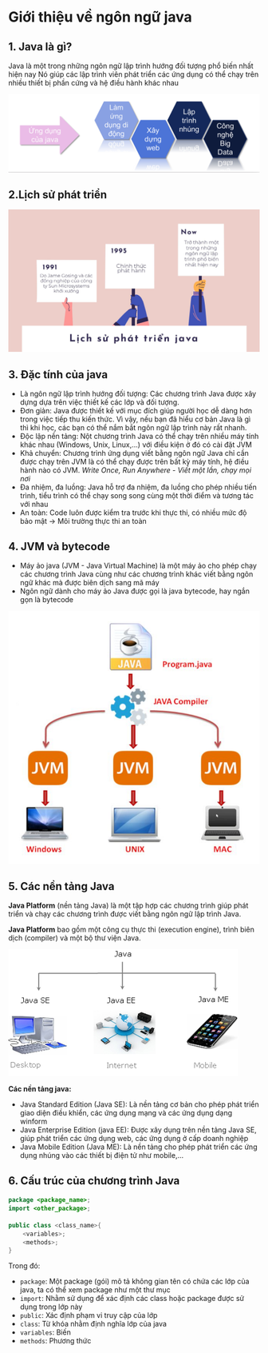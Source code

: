 # Giới thiệu về ngôn ngữ java 
## 1. Java là gì? 
Java là một trong những ngôn ngữ lập trình hướng đối tượng phổ
biến nhất hiện nay
Nó giúp các lập trình viên phát triển các ứng dụng có thể chạy trên
nhiều thiết bị phần cứng và hệ điều hành khác nhau

![image](../image/java-01.png)  

## 2.Lịch sử phát triển  

![image](../image/java-02.png)

## 3. Đặc tính của java
- Là ngôn ngữ lập trình hướng đối tượng: Các chương trình Java được xây dựng dựa trên việc thiết kế các lớp và đối tượng.  
- Đơn giản: Java được thiết kế với mục đích giúp người học dễ dàng hơn trong việc tiếp thu kiến thức. Vì vậy, nếu bạn đã hiểu cơ bản Java là gì thì khi học, các bạn có thể nắm bắt ngôn ngữ lập trình này rất nhanh.
- Độc lập nền tảng: Nột chương trình Java có thể chạy trên nhiều máy tính khác nhau (Windows, Unix, Linux,...) với điều kiện ở đó có cài đặt JVM 
- Khả chuyển: Chương trình ứng dụng viết bằng ngôn ngữ Java chỉ cần được chạy trên JVM là có thể chạy được trên bất kỳ máy tính, hệ điều hành nào có JVM. *Write Once, Run Anywhere - Viết một lần, chạy mọi nơi*  
- Đa nhiệm, đa luồng: Java hỗ trợ đa nhiệm, đa luồng cho phép nhiều tiến trình, tiểu trình có thể chạy song song cùng một thời điểm và tương tác với nhau  
- An toàn: Code luôn được kiểm tra trước khi thực thi, có nhiều mức độ bảo mật -> Môi trường thực thi an toàn  
  
## 4. JVM và bytecode
- Máy ảo java (JVM - Java Virtual Machine) là một máy ảo cho phép chạy các chương trình Java cùng như các chương trình khác viết bằng ngôn ngữ khác mà được biên dịch sang mã máy  
- Ngôn ngữ dành cho máy ảo Java được gọi là java bytecode, hay ngắn gọn là bytecode  

![image](../image/java-03.png)  

## 5. Các nền tảng Java

**Java Platform** (nền tảng Java) là một tập hợp các chương trình giúp phát triển và chạy các chương trình được viết bằng ngôn ngữ lập trình Java.  

**Java Platform** bao gồm một công cụ thực thi (execution engine), trình biên dịch (compiler) và một bộ thư viện Java.
 
![image](../image/java-04.png)  


**Các nền tảng java:**  
- Java Standard Edition (Java SE): Là nền tảng cơ bản cho phép phát triển giao diện điều khỉển, các ứng dụng mạng và các ứng dụng dạng winform  
- Java Enterprise Edition (java EE): Được xây dụng trên nền tảng Java SE, giúp phát triển các ứng dụng web, các ứng dụng ở cấp doanh nghiệp  
- Java Mobile Edition (Java ME): Là nền tảng cho phép phát triển các ứng dụng nhúng vào các thiết bị điện tử như mobile,...


## 6. Cấu trúc của chương trình Java  

```java
package <package_name>;
import <other_package>;

public class <class_name>{
    <variables>;
    <methods>;
}
```
Trong đó:
- `package`: Một package (gói) mô tả không gian tên có chứa các lớp của java, ta có thể xem package như một thư mục  
- `import`: Nhằm sử dụng để xác định các class hoặc package được sử dụng trong lớp này  
- `public`: Xác định phạm vi truy cập của lớp
- `class`: Từ khóa nhằm định nghĩa lớp của java
- `variables`: Biến
- `methods`: Phương thức


